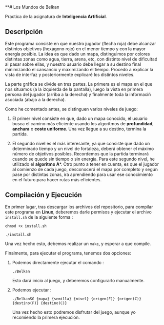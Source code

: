 **# Los Mundos de Belkan

Practica de la asignatura de **Inteligencia Artificial**.

## Descripción

Este programa consiste en que nuestro jugador (flecha roja) debe alcanzar distintos objetivos (hexágono rojo) en el menor tiempo y con la mayor energía posible. La idea es que dado un mapa, distinguimos por colores distintas zonas como agua, tierra, arena, etc, con distinto nivel de dificultad al pasar sobre ellas, y nuestro usuario debe llegar a su destino final minimizando el cansancio y maximizando el tiempo. Procedo a explicar la vista de interfaz y posteriormente explicaré los distintos niveles.

La parte gráfica se divide en tres partes. La primera es el mapa en el que nos situamos (a la izquierda de la pantalla), luego la vista en primera persona del jugador (arriba a la derecha) y finalmente toda la informaciń asociada (abajo a la derecha).

Como he comentado antes, se distinguen varios niveles de juego:
    
1. El primer nivel consiste en que, dado un mapa conocido, el usuario busca el camino más eficiente usando los algoritmos de **profundidad**, **anchura** o **coste uniforme**. Una vez llegue a su destino, termina la partida.

2. El segundo nivel es el más interesante, ya que consiste que dado un determinado tiempo y un nivel de fortaleza, deberá obtener el máximo número de objetivos posibles. Recordemos que la partida terminará cuando se quede sin tiempo o sin energía. Para este segundo nivel, he utilizado el **algoritmo A***. Otro punto a tener en cuenta, es que el jugador al comienzo de cada juego, desconocerá el mapa por completo y según pase por distintas zonas, irá aprendiendo para usar ese conocimiento en el futuro para hacer rutas más eficientes.

## Compilación y Ejecución

En primer lugar, tras descargar los archivos del repositorio, para compilar este programa en **Linux**, deberemos darle permisos y ejecutar el archivo `install.sh` de la siguiente forma :

`chmod +x install.sh`

`./install.sh`

Una vez hecho esto, debemos realizar un `make`, y esperar a que compile.

Finalmente, para ejecutar el programa, tenemos dos opciones:
    
1. Podemos directamente ejecutar el comando :

    `./Belkan`
    
    Esto dará inicio al juego, y deberemos configurarlo manualmente.

2. Podemos ejecutar :

    `./BelkanSG {mapa} {semilla} {nivel} {origen(F)} {origen(C)} {destino(F)} {destino(C)}`

    Una vez hecho esto podremos disfrutar del juego, aunque yo recomiendo la primera ejecución.